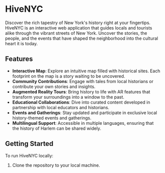 # HiveNYC

Discover the rich tapestry of New York's history right at your fingertips. HiveNYC is an interactive web application that guides locals and tourists alike through the vibrant streets of New York. Uncover the stories, the people, and the events that have shaped the neighborhood into the cultural heart it is today.

## Features

- **Interactive Map**: Explore an intuitive map filled with historical sites. Each footprint on the map is a story waiting to be uncovered.
- **Community Contributions**: Engage with tales from local historians or contribute your own stories and insights.
- **Augmented Reality Tours**: Bring history to life with AR features that transform your surroundings into a window to the past.
- **Educational Collaborations**: Dive into curated content developed in partnership with local educators and historians.
- **Events and Gatherings**: Stay updated and participate in exclusive local history-themed events and gatherings.
- **Multilingual Support**: Accessible in multiple languages, ensuring that the history of Harlem can be shared widely.

## Getting Started

To run HiveNYC locally:

1. Clone the repository to your local machine.

